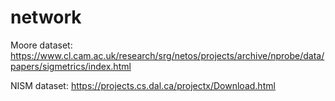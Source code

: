 # network
Moore dataset: https://www.cl.cam.ac.uk/research/srg/netos/projects/archive/nprobe/data/papers/sigmetrics/index.html

NISM dataset: https://projects.cs.dal.ca/projectx/Download.html
